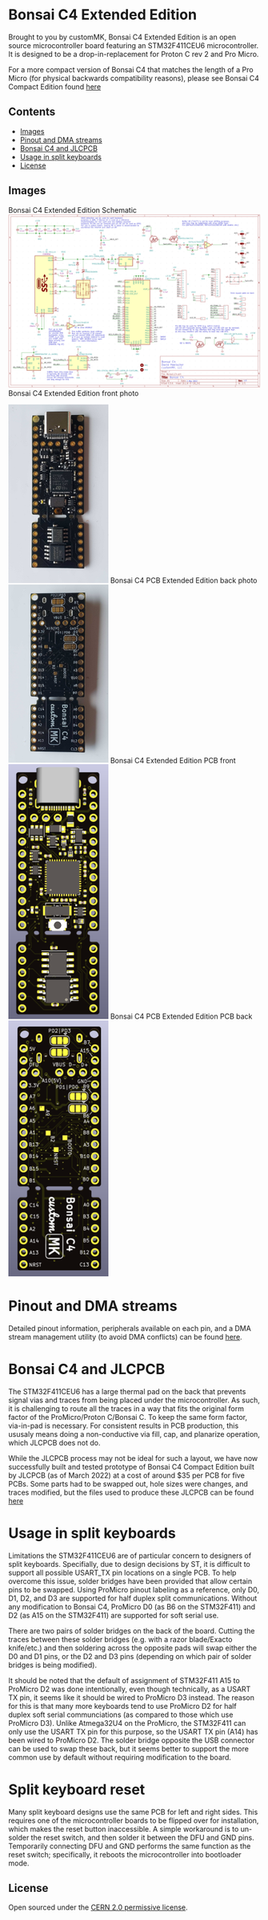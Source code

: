 # Bonsai C4 Extended Edition

Brought to you by customMK, Bonsai C4 Extended Edition is an open source microcontroller board featuring an STM32F411CEU6 microcontroller. It is designed to be a drop-in-replacement for Proton C rev 2 and Pro Micro. 

For a more compact version of Bonsai C4 that matches the length of a Pro Micro (for physical backwards compatibility reasons), please see Bonsai C4 Compact Edition found [here](https://github.com/customMK/Bonsai-C/tree/main/C4%20compact)

## Contents

- [Images](#images)
- [Pinout and DMA streams](#pinout-and-dma-streams)
- [Bonsai C4 and JLCPCB](#bonsai-c4-and-jlcpcb)
- [Usage in split keyboards](#usage-in-split-keyboards)
- [License](#license)

## Images

Bonsai C4 Extended Edition Schematic
<img width="890" alt="Bonsai C4 Extended Edition schematic" src="https://raw.githubusercontent.com/customMK/Bonsai-C/main/C4/img/Bonsai%20C4%20schematic.png">
Bonsai C4 Extended Edition front photo

<img width="200" alt="Bonsai C4 front photo" src="https://raw.githubusercontent.com/customMK/Bonsai-C/main/C4%20extended/img/Bonsai%20C4%20front%20photo.jpeg">
Bonsai C4 PCB Extended Edition back photo

<img width="200" alt="Bonsai C4 back photo" src="https://raw.githubusercontent.com/customMK/Bonsai-C/main/C4%20extended/img/Bonsai%20C4%20back%20photo.jpeg">
Bonsai C4 Extended Edition PCB front

<img width="200" alt="Bonsai C4 front" src="https://raw.githubusercontent.com/customMK/Bonsai-C/main/C4%20extended/img/Bonsai%20C4%20front.png">
Bonsai C4 PCB Extended Edition PCB back 

<img width="200" alt="Bonsai C4 back" src="https://raw.githubusercontent.com/customMK/Bonsai-C/main/C4%20extended/img/Bonsai%20C4%20back.png">

# Pinout and DMA streams

Detailed pinout information, peripherals available on each pin, and a DMA stream management utility (to avoid DMA conflicts) can be found [here](https://docs.google.com/spreadsheets/d/1FY-Vt8GbN7uX89lh9176jPXvGJELREzGpuhMts9ds38/edit?usp=sharing).

# Bonsai C4 and JLCPCB

The STM32F411CEU6 has a large thermal pad on the back that prevents signal vias and traces from being placed under the microcontroller. As such, it is challenging to route all the traces in a way that fits the original form factor of the ProMicro/Proton C/Bonsai C. To keep the same form factor, via-in-pad is necessary. For consistent results in PCB production, this ususaly means doing a non-conductive via fill, cap, and planarize operation, which JLCPCB does not do. 

While the JLCPCB process may not be ideal for such a layout, we have now successfully built and tested prototype of Bonsai C4 Compact Edition built by JLCPCB (as of March 2022) at a cost of around $35 per PCB for five PCBs. Some parts had to be swapped out, hole sizes were changes, and traces modified, but the files used to produce these JLCPCB can be found [here](https://github.com/customMK/Bonsai-C/tree/main/C4%20compact%20JLCPCB)

# Usage in split keyboards

Limitations the STM32F411CEU6 are of particular concern to designers of split keyboards. Specifially, due to design decisions by ST, it is difficult to support all possible USART_TX pin locations on a single PCB. To help overcome this issue, solder bridges have been provided that allow certain pins to be swapped. Using ProMicro pinout labeling as a reference, only D0, D1, D2, and D3 are supported for half duplex split communications. Without any modification to Bonsai C4, ProMicro D0 (as B6 on the STM32F411) and D2 (as A15 on the STM32F411) are supported for soft serial use.

There are two pairs of solder bridges on the back of the board. Cutting the traces between these solder bridges (e.g. with a razor blade/Exacto knife/etc.) and then soldering across the opposite pads will swap either the D0 and D1 pins, or the D2 and D3 pins (depending on which pair of solder bridges is being modified).

It should be noted that the default of assignment of STM32F411 A15 to ProMicro D2 was done intentionally, even though technically, as a USART TX pin, it seems like it should be wired to ProMicro D3 instead. The reason for this is that many more keyboards tend to use ProMicro D2 for half duplex soft serial communciations (as compared to those which use ProMicro D3). Unlike Atmega32U4 on the ProMicro, the STM32F411 can only use the USART TX pin for this purpose, so the USART TX pin (A14) has been wired to ProMicro D2. The solder bridge opposite the USB connector can be used to swap these back, but it seems better to support the more common use by default without requiring modification to the board.

# Split keyboard reset

Many split keyboard designs use the same PCB for left and right sides. This requires one of the microcontroller boards to be flipped over for installation, which makes the reset button inaccessible. A simple workaround is to un-solder the reset switch, and then solder it between the DFU and GND pins. Temporarily connecting DFU and GND performs the same function as the reset switch; specifically, it reboots the microcontroller into bootloader mode.


## License

Open sourced under the [CERN 2.0 permissive license](LICENSE.md).
